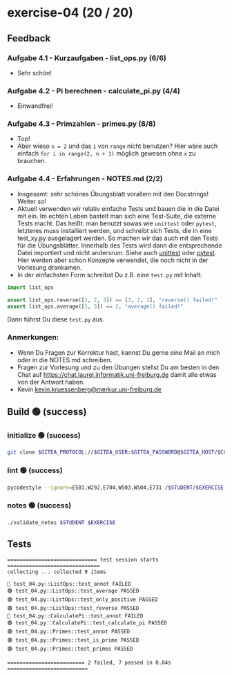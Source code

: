 # exercise-04 (20 / 20)

## Feedback

### Aufgabe 4.1 - Kurzaufgaben - list_ops.py (6/6)
- Sehr schön!

### Aufgabe 4.2 - Pi berechnen - calculate_pi.py (4/4)
- Einwandfrei!

### Aufgabe 4.3 - Primzahlen - primes.py (8/8)
- Top!
- Aber wieso `x = 2` und das `i` von `range` nicht benutzen? Hier wäre auch
einfach `for i in range(2, n + 1)` möglich gewesen ohne `x` zu brauchen.

### Aufgabe 4.4 - Erfahrungen - NOTES.md (2/2)
- Insgesamt: sehr schönes Übungsblatt vorallem mit den Docstrings! Weiter so!
- Aktuell verwenden wir relativ einfache Tests und bauen die in die Datei mit
ein. Im echten Leben bastelt man sich eine Test-Suite, die externe Tests macht.
Das heißt: man benutzt sowas wie `unittest` oder `pytest`, letzteres muss
installiert werden, und schreibt sich Tests, die in eine test_xy.py ausgelagert
werden. So machen wir das auch mit den Tests für die Übungsblätter. Innerhalb
des Tests wird dann die entsprechende Datei importiert und nicht andersrum.
Siehe auch [unittest](https://docs.python.org/3/library/unittest.html) oder
[pytest](https://docs.pytest.org/en/7.2.x/). Hier werden aber schon Konzepte
verwendet, die noch nicht in der Vorlesung drankamen.
- In der einfachsten Form schreibst Du z.B. eine `test.py` mit Inhalt:
```python
import list_ops

assert list_ops.reverse([1, 2, 3]) == [3, 2, 1], "reverse() failed!"
assert list_ops.average([1, 3]) == 2, "average() failed!"
```
Dann führst Du diese `test.py` aus.

### Anmerkungen:
- Wenn Du Fragen zur Korrektur hast, kannst Du gerne eine Mail an mich oder in
  die NOTES.md schreiben.
- Fragen zur Vorlesung und zu den Übungen stellst Du am besten in den Chat auf
  https://chat.laurel.informatik.uni-freiburg.de damit alle etwas von der
  Antwort haben.
- Kevin <kevin.kruessenberg@merkur.uni-freiburg.de>

## Build 🟢 (success)
### initialize 🟢 (success)
```bash
git clone $GITEA_PROTOCOL://$GITEA_USER:$GITEA_PASSWORD@$GITEA_HOST/$COURSE/$STUDENT.git $STUDENT
```
### lint 🟢 (success)
```bash
pycodestyle --ignore=E501,W292,E704,W503,W504,E731 /$STUDENT/$EXERCISE
```
### notes 🟢 (success)
```bash
./validate_notes $STUDENT $EXERCISE
```

## Tests

```
============================= test session starts ==============================
collecting ... collected 9 items

🔴 test_04.py::ListOps::test_annot FAILED
🟢 test_04.py::ListOps::test_average PASSED
🟢 test_04.py::ListOps::test_only_positive PASSED
🟢 test_04.py::ListOps::test_reverse PASSED
🔴 test_04.py::CalculatePi::test_annot FAILED
🟢 test_04.py::CalculatePi::test_calculate_pi PASSED
🟢 test_04.py::Primes::test_annot PASSED
🟢 test_04.py::Primes::test_is_prime PASSED
🟢 test_04.py::Primes::test_primes PASSED

========================= 2 failed, 7 passed in 0.04s ==========================
```
